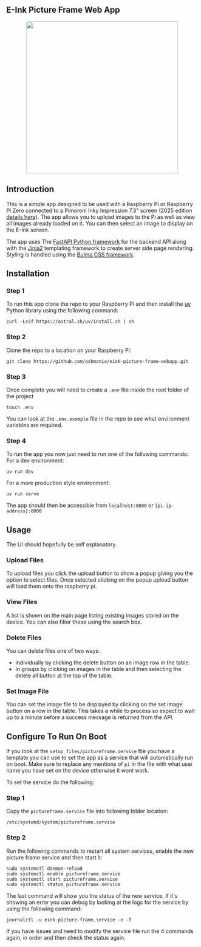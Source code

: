 ## E-Ink Picture Frame Web App

<p align="center">
<image height="400px" src="./setup_files/app-screenshot.png">
</p>

## Introduction

This is a simple app designed to be used with a Raspberry Pi or Raspberry Pi Zero connected to a Pimoroni Inky Impression 7.3" screen (2025 edition [details here](https://learn.pimoroni.com/article/getting-started-with-inky-impression)). The app allows you to upload images to the Pi as well as view all images already loaded on it. You can then select an image to display on the E-Ink screen.

The app uses The [FastAPI Python framework](https://fastapi.tiangolo.com/) for the backend API along with the [Jinja2](https://jinja.palletsprojects.com/en/stable/) templating framework to create server side page rendering. Styling is handled using the [Bulma CSS framework](https://bulma.io/).

## Installation

### Step 1

To run this app clone the repo to your Raspberry Pi and then install the [uv](https://docs.astral.sh/uv/) Python library using the following command:

```shell
curl -LsSf https://astral.sh/uv/install.sh | sh
```

### Step 2

Clone the repo to a location on your Raspberry Pi:

```shell
git clone https://github.com/ashmanix/eink-picture-frame-webapp.git
```

### Step 3

Once complete you will need to create a `.env` file inside the root folder of the project

```shell
touch .env
```

You can look at the `.env.example` file in the repo to see what environment variables are required.

### Step 4

To run the app you now just need to run one of the following commands:
For a dev environment:

```shell
uv run dev
```

For a more production style environment:

```shell
uv run serve
```

The app should then be accessible from `localhost:8000` or `{pi-ip-address}:8000`

## Usage

The UI should hopefully be self explanatory.

### Upload Files

To upload files you click the upload button to show a popup giving you the option to select files. Once selected clicking on the popup upload button will load them onto the raspberry pi.

### View Files

A list is shown on the main page listing existing images stored on the device. You can also filter these using the search box.

### Delete Files

You can delete files one of two ways:

- Individually by clicking the delete button on an image row in the table.
- In groups by clicking on images in the table and then selecting the delete all button at the top of the table.

### Set Image File

You can set the image file to be displayed by clicking on the set image button on a row in the table. This takes a while to process so expect to wait up to a minute before a success message is returned from the API.

## Configure To Run On Boot

If you look at the `setup_files/pictureframe.service` file you have a template you can use to set the app as a service that will automatically run on boot. Make sure to replace any mentions of `pi` in the file with what user name you have set on the device otherwise it wont work.

To set the service do the following:

### Step 1

Copy the `pictureframe.service` file into following folder location:

```
/etc/systemd/system/pictureframe.service
```

### Step 2

Run the following commands to restart all system services, enable the new picture frame service and then start it:

```shell
sudo systemctl daemon-reload
sudo systemctl enable pictureframe.service
sudo systemctl start pictureframe.service
sudo systemctl status pictureframe.service
```

The last command will show you the status of the new service. If it's showing an error you can debug by looking at the logs for the service by using the following command:

```shell
journalctl -u eink-picture-frame.service -e -f
```

If you have issues and need to modify the service file run the 4 commands again, in order and then check the status again.
